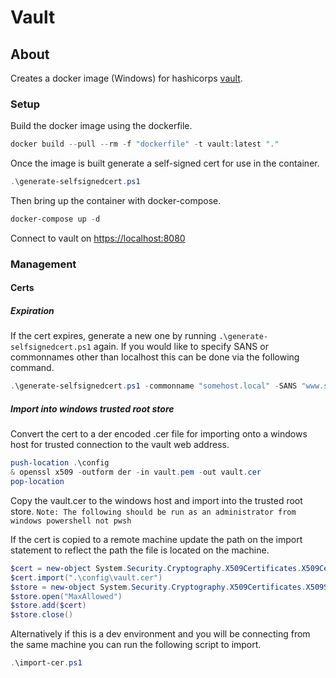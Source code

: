 # Vault

## About
Creates a docker image (Windows) for hashicorps [vault](https://www.vaultproject.io/).

### Setup
Build the docker image using the dockerfile.

```powershell
docker build --pull --rm -f "dockerfile" -t vault:latest "."
```

Once the image is built generate a self-signed cert for use in the container.

```powershell
.\generate-selfsignedcert.ps1
```

Then bring up the container with docker-compose.

```powershell
docker-compose up -d
```
Connect to vault on [https://localhost:8080](https://localhost:8080)

### Management

#### Certs
##### Expiration
If the cert expires, generate a new one by running `.\generate-selfsignedcert.ps1` again.
If you would like to specify SANS or commonnames other than localhost this can be done via the following command.

```powershell
.\generate-selfsignedcert.ps1 -commonname "somehost.local" -SANS "www.somehost.co.uk"
```

##### Import into windows trusted root store
Convert the cert to a der encoded .cer file for importing onto a windows host for trusted connection to the vault web address.

```powershell
push-location .\config
& openssl x509 -outform der -in vault.pem -out vault.cer
pop-location
```
Copy the vault.cer to the windows host and import into the trusted root store.
`Note: The following should be run as an administrator from windows powershell not pwsh`

If the cert is copied to a remote machine update the path on the import statement to reflect the path the file is located on the machine.
```powershell
$cert = new-object System.Security.Cryptography.X509Certificates.X509Certificate2 
$cert.import(".\config\vault.cer") 
$store = new-object System.Security.Cryptography.X509Certificates.X509Store([System.Security.Cryptography.X509Certificates.StoreName]::Root,"localmachine")
$store.open("MaxAllowed") 
$store.add($cert) 
$store.close()
```

Alternatively if this is a dev environment and you will be connecting from the same machine you can run the following script to import.

```powershell
.\import-cer.ps1
```